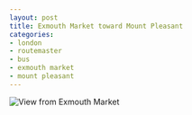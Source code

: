 ```yaml
---
layout: post
title: Exmouth Market toward Mount Pleasant
categories:
- london
- routemaster
- bus
- exmouth market
- mount pleasant
---
```

![View from Exmouth Market](http://farm8.staticflickr.com/7289/9226050072_e6806ef90b_o.jpg)
